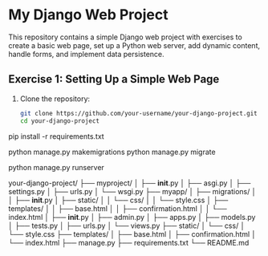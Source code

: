 # My Django Web Project

This repository contains a simple Django web project with exercises to create a basic web page, set up a Python web server, add dynamic content, handle forms, and implement data persistence.

## Exercise 1: Setting Up a Simple Web Page

1. Clone the repository:
   ```bash
   git clone https://github.com/your-username/your-django-project.git
   cd your-django-project
pip install -r requirements.txt

python manage.py makemigrations
python manage.py migrate

python manage.py runserver


your-django-project/
├── myproject/
│   ├── __init__.py
│   ├── asgi.py
│   ├── settings.py
│   ├── urls.py
│   └── wsgi.py
├── myapp/
│   ├── migrations/
│   │   ├── __init__.py
│   ├── static/
│   │   └── css/
│   │       └── style.css
│   ├── templates/
│   │   ├── base.html
│   │   ├── confirmation.html
│   │   └── index.html
│   ├── __init__.py
│   ├── admin.py
│   ├── apps.py
│   ├── models.py
│   ├── tests.py
│   ├── urls.py
│   └── views.py
├── static/
│   └── css/
│       └── style.css
├── templates/
│   ├── base.html
│   ├── confirmation.html
│   └── index.html
├── manage.py
├── requirements.txt
└── README.md
